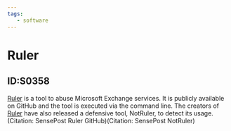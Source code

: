 ```yaml
---
tags:
   - software
---
```

# Ruler
## ID:S0358
[Ruler](/mitre/software/S0358) is a tool to abuse Microsoft Exchange services. It is publicly available on GitHub and the tool is executed via the command line. The creators of [Ruler](/mitre/software/S0358) have also released a defensive tool, NotRuler, to detect its usage.(Citation: SensePost Ruler GitHub)(Citation: SensePost NotRuler)
